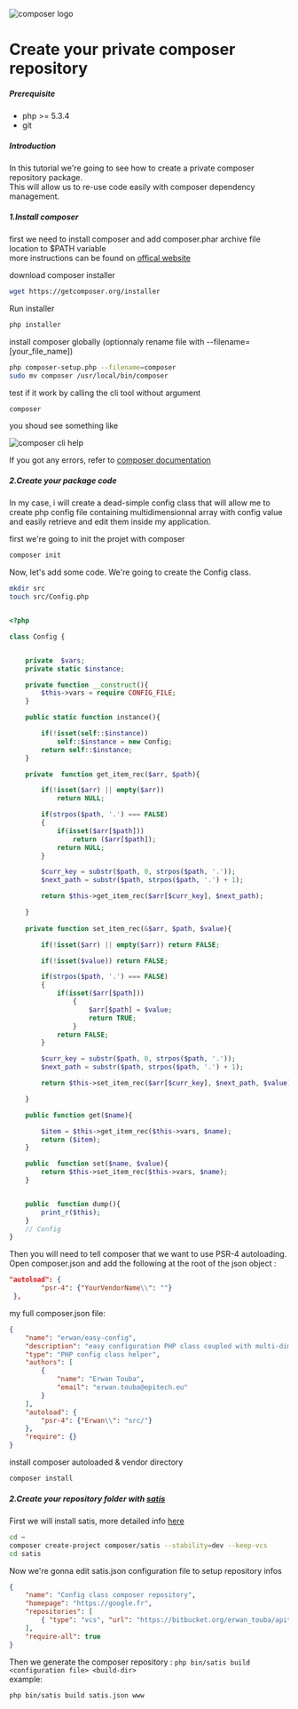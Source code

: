 ![composer logo](https://getcomposer.org/img/logo-composer-transparent2.png)

# Create your private composer repository


##### Prerequisite

 * php >= 5.3.4
 * git


##### Introduction

In this tutorial we're going to see how to create a private composer repository package.\
This will allow us to re-use code easily with composer dependency management.



##### 1.Install composer

first we need to install composer and add composer.phar archive file location to $PATH variable\
more instructions can be found on [offical website](https://getcomposer.org/)

download composer installer
```bash
wget https://getcomposer.org/installer
```

Run installer
```bash
php installer
```

install composer globally (optionnaly rename file with --filename=[your_file_name])

```bash
php composer-setup.php --filename=composer
sudo mv composer /usr/local/bin/composer
```

test if it work by calling the cli tool without argument

```bash
composer
```

you shoud see something like

![composer cli help](https://community.1and1.com/wp-content/uploads/2015/04/Composer.png)

If you got any errors, refer to [composer documentation](https://getcomposer.org/doc/00-intro.md)


##### 2.Create your package code

In my case, i will create a dead-simple config class that will allow me to create php config file containing multidimensionnal array with config value and easily retrieve and edit them inside my application.

first we're going to init the projet with composer 


```bash
composer init
```

Now, let's add some code.
We're going to create the Config class.


```bash
mkdir src
touch src/Config.php
```


```php

<?php

class Config {


	private  $vars;
	private static $instance;

	private function __construct(){
		$this->vars = require CONFIG_FILE;
	}

	public static function instance(){

		if(!isset(self::$instance))
			self::$instance = new Config;
		return self::$instance;
	}

	private  function get_item_rec($arr, $path){

		if(!isset($arr) || empty($arr))
			return NULL;	

		if(strpos($path, '.') === FALSE)
		{
			if(isset($arr[$path]))
				return ($arr[$path]);
			return NULL;
		}

		$curr_key = substr($path, 0, strpos($path, '.'));
		$next_path = substr($path, strpos($path, '.') + 1);

		return $this->get_item_rec($arr[$curr_key], $next_path);

	}
 	
	private function set_item_rec(&$arr, $path, $value){

		if(!isset($arr) || empty($arr))	return FALSE;

		if(!isset($value)) return FALSE;

		if(strpos($path, '.') === FALSE)
		{
			if(isset($arr[$path]))
				{
					$arr[$path] = $value;
					return TRUE;
				}
			return FALSE;
		}

		$curr_key = substr($path, 0, strpos($path, '.'));
		$next_path = substr($path, strpos($path, '.') + 1);

		return $this->set_item_rec($arr[$curr_key], $next_path, $value);

	}

	public function get($name){

		$item = $this->get_item_rec($this->vars, $name);
		return ($item);
	}

	public  function set($name, $value){
		return $this->set_item_rec($this->vars, $name);
	}


	public  function dump(){
		print_r($this);
	}
	// Config
}


```



Then you will need to tell composer that we want to use PSR-4 autoloading.\
Open composer.json and add the following at the root of the json object :

```json
"autoload": {
        "psr-4": {"YourVendorName\\": ""}
 },
```

my full composer.json file:


```json
{
    "name": "erwan/easy-config",
    "description": "easy configuration PHP class coupled with multi-dimensional array config php file",
    "type": "PHP config class helper",
    "authors": [
        {
            "name": "Erwan Touba",
            "email": "erwan.touba@epitech.eu"
        }
    ],
    "autoload": {
        "psr-4": {"Erwan\\": "src/"}
    },
    "require": {}
}
```


install composer autoloaded & vendor directory


```bash
composer install
```


##### 2.Create your repository folder with [satis](https://github.com/composer/satis)

First we will install satis, more detailed info [here](https://getcomposer.org/doc/articles/handling-private-packages-with-satis.md#satis)

```bash
cd ~
composer create-project composer/satis --stability=dev --keep-vcs
cd satis
```

Now we're gonna edit satis.json configuration file to setup repository infos


```json
{
    "name": "Config class composer repository",
    "homepage": "https://google.fr",
    "repositories": [
        { "type": "vcs", "url": "https://bitbucket.org/erwan_touba/apitech.git" }
    ],
    "require-all": true
}
```


Then we generate the composer repository : ```php bin/satis build <configuration file> <build-dir> ```\
example:
```bash
php bin/satis build satis.json www
```



